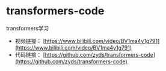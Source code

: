 # transformers-code
transformers学习


* 视频链接： [https://www.bilibili.com/video/BV1ma4y1g791](https://www.bilibili.com/video/BV1ma4y1g791)
* 代码链接： [https://github.com/zyds/transformers-code](https://github.com/zyds/transformers-code)
